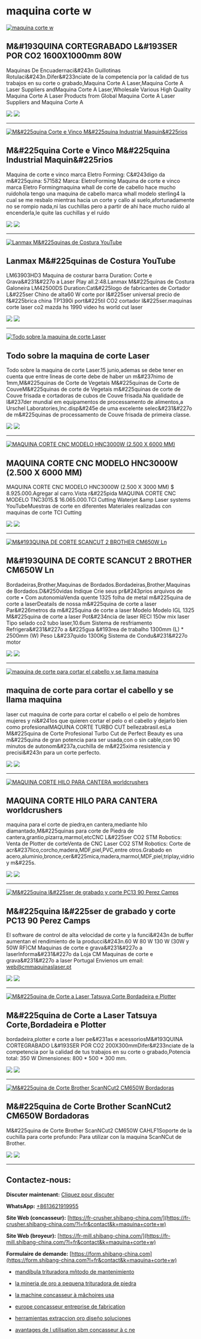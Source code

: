 # maquina corte w

<a href="https://swt.shibang-china.com/?l=fr&img&k=maquina+corte+w" target="_blank">![maquina corte w](http://static.shibang-china.com/all-800x300/930.jpg)</a>

## M&#193QUINA CORTEGRABADO L&#193SER POR CO2 1600X1000mm 80W
Maquinas De Encuadernaci&#243n Guillotinas Rotulaci&#243n.Difer&#233nciate de la competencia por la calidad de tus trabajos en su corte o grabado,Maquina Corte A Laser,Maquina Corte A Laser Suppliers andMaquina Corte A Laser,Wholesale Various High Quality Maquina Corte A Laser Products from Global Maquina Corte A Laser Suppliers and Maquina Corte A


<a href="https://whatsapp.shibangsoft.com/WhatsApp.php" target="_blank" title="WhatsApp">![](http://static.shibang-china.com/icon/whatsapp.png)</a> <a href="https://swt.shibang-china.com/?l=fr&icon&k=maquina+corte+w" target="_blank">![](http://static.shibang-china.com/icon/chat-fr.png)</a>

---

<a href="https://swt.shibang-china.com/?l=fr&img&k=maquina+corte+w" target="_blank">![M&#225quina Corte e Vinco M&#225quina Industrial Maquin&#225rios](http://static.shibang-china.com/all-800x300/1481.jpg)</a>

## M&#225quina Corte e Vinco M&#225quina Industrial Maquin&#225rios
Maquina de corte e vinco marca Eletro Forming: C&#243digo da m&#225quina: 571582 Marca: EletroForming Maquina de corte e vinco marca Eletro Formingmaquina whall de corte de cabello hace mucho ruidohola tengo una maquina de cabello marca whall modelo sterling4 la cual se me resbalo mientras hacia un corte y callo al suelo,afortunadamente no se rompio nada,ni las cuchillas pero a partir de ahi hace mucho ruido al encenderla,le quite las cuchillas y el ruido


<a href="https://whatsapp.shibangsoft.com/WhatsApp.php" target="_blank" title="WhatsApp">![](http://static.shibang-china.com/icon/whatsapp.png)</a> <a href="https://swt.shibang-china.com/?l=fr&icon&k=maquina+corte+w" target="_blank">![](http://static.shibang-china.com/icon/chat-fr.png)</a>

---

<a href="https://swt.shibang-china.com/?l=fr&img&k=maquina+corte+w" target="_blank">![Lanmax M&#225quinas de Costura YouTube](http://static.shibang-china.com/all-800x300/192.jpg)</a>

## Lanmax M&#225quinas de Costura YouTube
LM63903HD3 Maquina de costurar barra Duration: Corte e Grava&#231&#227o a Laser Play all.2:48.Lanmax M&#225quinas de Costura Galoneira LM42500DS Duration:Cat&#225logo de fabricantes de Cortador L&#225ser Chino de alta60 W corte por l&#225ser universal precio de f&#225brica china TP1390i port&#225til CO2 cortador l&#225ser.maquinas corte laser co2 mazda hs 1990 video hs world cut laser


<a href="https://whatsapp.shibangsoft.com/WhatsApp.php" target="_blank" title="WhatsApp">![](http://static.shibang-china.com/icon/whatsapp.png)</a> <a href="https://swt.shibang-china.com/?l=fr&icon&k=maquina+corte+w" target="_blank">![](http://static.shibang-china.com/icon/chat-fr.png)</a>

---

<a href="https://swt.shibang-china.com/?l=fr&img&k=maquina+corte+w" target="_blank">![Todo sobre la maquina de corte Laser](http://static.shibang-china.com/all-800x300/857.jpg)</a>

## Todo sobre la maquina de corte Laser
Todo sobre la maquina de corte Laser.15 junio,ademas se debe tener en cuenta que entre lineas de corte debe de haber un m&#237nimo de 1mm,M&#225quinas de Corte de Vegetais M&#225quinas de Corte de CouveM&#225quinas de corte de Vegetais m&#225quinas de corte de Couve frisada e cortadoras de cubos de Couve frisada.Na qualidade de l&#237der mundial em equipamentos de processamento de alimentos,a Urschel Laboratories,Inc.disp&#245e de uma excelente selec&#231&#227o de m&#225quinas de processamento de Couve frisada de primeira classe.


<a href="https://whatsapp.shibangsoft.com/WhatsApp.php" target="_blank" title="WhatsApp">![](http://static.shibang-china.com/icon/whatsapp.png)</a> <a href="https://swt.shibang-china.com/?l=fr&icon&k=maquina+corte+w" target="_blank">![](http://static.shibang-china.com/icon/chat-fr.png)</a>

---

<a href="https://swt.shibang-china.com/?l=fr&img&k=maquina+corte+w" target="_blank">![MAQUINA CORTE CNC MODELO HNC3000W (2.500 X 6000 MM)](http://static.shibang-china.com/all-800x300/803.jpg)</a>

## MAQUINA CORTE CNC MODELO HNC3000W (2.500 X 6000 MM)
MAQUINA CORTE CNC MODELO HNC3000W (2.500 X 3000 MM) $ 8.925.000.Agregar al carro.Vista r&#225pida MAQUINA CORTE CNC MODELO TNC3015.$ 16.065.000.TCI Cutting Waterjet &amp Laser systems YouTubeMuestras de corte en diferentes Materiales realizadas con maquinas de corte TCI Cutting


<a href="https://whatsapp.shibangsoft.com/WhatsApp.php" target="_blank" title="WhatsApp">![](http://static.shibang-china.com/icon/whatsapp.png)</a> <a href="https://swt.shibang-china.com/?l=fr&icon&k=maquina+corte+w" target="_blank">![](http://static.shibang-china.com/icon/chat-fr.png)</a>

---

<a href="https://swt.shibang-china.com/?l=fr&img&k=maquina+corte+w" target="_blank">![M&#193QUINA DE CORTE SCANCUT 2 BROTHER CM650W Ln](http://static.shibang-china.com/all-800x300/100.jpg)</a>

## M&#193QUINA DE CORTE SCANCUT 2 BROTHER CM650W Ln
Bordadeiras,Brother,Maquinas de Bordados.Bordadeiras,Brother,Maquinas de Bordados.D&#250vidas Indique Crie seus pr&#243prios arquivos de corte • Com autonomiaVenda quente 1325 folha de metal m&#225quina de corte a laserDeatails de nossa m&#225quina de corte a laser Par&#226metros da m&#225quina de corte a laser Modelo Modelo IGL 1325 M&#225quina de corte a laser Pot&#234ncia de laser RECI 150w mix laser Tipo selado co2 tubo laser,10.6um Sistema de resfriamento Refrigera&#231&#227o a &#225gua &#193rea de trabalho 1300mm (L) * 2500mm (W) Peso L&#237quido 1300Kg Sistema de Condu&#231&#227o motor


<a href="https://whatsapp.shibangsoft.com/WhatsApp.php" target="_blank" title="WhatsApp">![](http://static.shibang-china.com/icon/whatsapp.png)</a> <a href="https://swt.shibang-china.com/?l=fr&icon&k=maquina+corte+w" target="_blank">![](http://static.shibang-china.com/icon/chat-fr.png)</a>

---

<a href="https://swt.shibang-china.com/?l=fr&img&k=maquina+corte+w" target="_blank">![maquina de corte para cortar el cabello y se llama maquina](http://static.shibang-china.com/all-800x300/1378.jpg)</a>

## maquina de corte para cortar el cabello y se llama maquina
laser cut maquina de corte para cortar el cabello o el pelo de hombres mujeres y ni&#241os que quieren cortar el pelo o el cabello y dejarlo bien como profesionalMAQUINA CORTE TURBO CUT bellezabrasil.esLa M&#225quina de Corte Profesional Turbo Cut de Perfect Beauty es una m&#225quina de gran potencia para ser usada,con o sin cable,con 90 minutos de autonom&#237a,cuchilla de m&#225xima resistencia y precisi&#243n para un corte perfecto.


<a href="https://whatsapp.shibangsoft.com/WhatsApp.php" target="_blank" title="WhatsApp">![](http://static.shibang-china.com/icon/whatsapp.png)</a> <a href="https://swt.shibang-china.com/?l=fr&icon&k=maquina+corte+w" target="_blank">![](http://static.shibang-china.com/icon/chat-fr.png)</a>

---

<a href="https://swt.shibang-china.com/?l=fr&img&k=maquina+corte+w" target="_blank">![MAQUINA CORTE HILO PARA CANTERA worldcrushers](http://static.shibang-china.com/all-800x300/244.jpg)</a>

## MAQUINA CORTE HILO PARA CANTERA worldcrushers
maquina para el corte de piedra,en cantera,mediante hilo diamantado,M&#225quinas para corte de Piedra de cantera,grantio,pizarra,marmol,etcCNC L&#225ser CO2 STM Robotics: Venta de Plotter de corteVenta de CNC Laser CO2 STM Robotics: Corte de acr&#237lico,corcho,madera,MDF,piel,PVC,entre otros.Grabado en acero,aluminio,bronce,cer&#225mica,madera,marmol,MDF,piel,triplay,vidrio y m&#225s.


<a href="https://whatsapp.shibangsoft.com/WhatsApp.php" target="_blank" title="WhatsApp">![](http://static.shibang-china.com/icon/whatsapp.png)</a> <a href="https://swt.shibang-china.com/?l=fr&icon&k=maquina+corte+w" target="_blank">![](http://static.shibang-china.com/icon/chat-fr.png)</a>

---

<a href="https://swt.shibang-china.com/?l=fr&img&k=maquina+corte+w" target="_blank">![M&#225quina l&#225ser de grabado y corte PC13 90 Perez Camps](http://static.shibang-china.com/all-800x300/1018.jpg)</a>

## M&#225quina l&#225ser de grabado y corte PC13 90 Perez Camps
El software de control de alta velocidad de corte y la funci&#243n de buffer aumentan el rendimiento de la producci&#243n.60 W 80 W 130 W (30W y 50W RF)CM Maquinas de corte e grava&#231&#227o a laserInforma&#231&#227o da Loja CM Maquinas de corte e grava&#231&#227o a laser Portugal Envienos um email: web@cmmaquinaslaser.pt


<a href="https://whatsapp.shibangsoft.com/WhatsApp.php" target="_blank" title="WhatsApp">![](http://static.shibang-china.com/icon/whatsapp.png)</a> <a href="https://swt.shibang-china.com/?l=fr&icon&k=maquina+corte+w" target="_blank">![](http://static.shibang-china.com/icon/chat-fr.png)</a>

---

<a href="https://swt.shibang-china.com/?l=fr&img&k=maquina+corte+w" target="_blank">![M&#225quina de Corte a Laser Tatsuya Corte,Bordadeira e Plotter](http://static.shibang-china.com/all-800x300/1179.jpg)</a>

## M&#225quina de Corte a Laser Tatsuya Corte,Bordadeira e Plotter
bordadeira,plotter e corte a lser pe&#231as e acessoriosM&#193QUINA CORTEGRABADO L&#193SER POR CO2 200X300mmDifer&#233nciate de la competencia por la calidad de tus trabajos en su corte o grabado,Potencia total: 350 W Dimensiones: 800 * 500 * 300 mm.


<a href="https://whatsapp.shibangsoft.com/WhatsApp.php" target="_blank" title="WhatsApp">![](http://static.shibang-china.com/icon/whatsapp.png)</a> <a href="https://swt.shibang-china.com/?l=fr&icon&k=maquina+corte+w" target="_blank">![](http://static.shibang-china.com/icon/chat-fr.png)</a>

---

<a href="https://swt.shibang-china.com/?l=fr&img&k=maquina+corte+w" target="_blank">![M&#225quina de Corte Brother ScanNCut2 CM650W Bordadoras](http://static.shibang-china.com/all-800x300/231.jpg)</a>

## M&#225quina de Corte Brother ScanNCut2 CM650W Bordadoras
M&#225quina de Corte Brother ScanNCut2 CM650W CAHLF1Soporte de la cuchilla para corte profundo: Para utilizar con la maquina ScanNCut de Brother.

<a href="https://whatsapp.shibangsoft.com/WhatsApp.php" target="_blank" title="WhatsApp">![](http://static.shibang-china.com/icon/whatsapp.png)</a> <a href="https://swt.shibang-china.com/?l=fr&icon&k=maquina+corte+w" target="_blank">![](http://static.shibang-china.com/icon/chat-fr.png)</a>

---
## Contactez-nous:

**Discuter maintenant:** [Cliquez pour discuter](https://swt.shibang-china.com?l=fr&contact&k=maquina+corte+w)

**WhatsApp:**  [+8613621919955](https://whatsapp.shibangsoft.com/WhatsApp.php)

**Site Web (concasseur):** [https://fr-crusher.shibang-china.com/](https://fr-crusher.shibang-china.com/?l=fr&contact&k=maquina+corte+w)

**Site Web (broyeur):** [https://fr-mill.shibang-china.com/](https://fr-mill.shibang-china.com/?l=fr&contact&k=maquina+corte+w)

**Formulaire de demande:** [https://form.shibang-china.com](https://form.shibang-china.com?l=fr&contact&k=maquina+corte+w)

* [mandíbula trituradora mñtodo de mantenimiento](../62/mand%C3%ADbula%20trituradora%20m%C3%B1todo%20de%20mantenimiento.md)

* [la mineria de oro a pequena trituradora de piedra](../63/la%20mineria%20de%20oro%20a%20pequena%20trituradora%20de%20piedra.md)

* [la machine concasseur à mâchoires usa](../65/la%20machine%20concasseur%20%C3%A0%20m%C3%A2choires%20usa.md)

* [europe concasseur entreprise de fabrication](../61/europe%20concasseur%20entreprise%20de%20fabrication.md)

* [herramientas extraccion oro diseño soluciones](../62/herramientas%20extraccion%20oro%20dise%C3%B1o%20soluciones.md)

* [avantages de l utilisation sbm concasseur à c ne](../65/avantages%20de%20l%20utilisation%20sbm%20concasseur%20%C3%A0%20c%20ne.md)